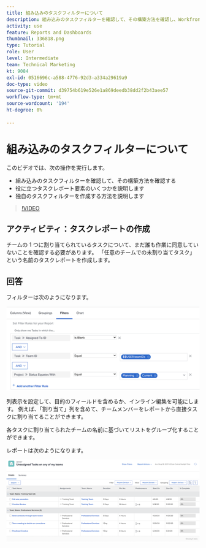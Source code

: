 ```yaml
---
title: 組み込みのタスクフィルターについて
description: 組み込みのタスクフィルターを確認して、その構築方法を確認し、Workfrontで独自のタスクフィルターを作成する方法を説明します。
activity: use
feature: Reports and Dashboards
thumbnail: 336818.png
type: Tutorial
role: User
level: Intermediate
team: Technical Marketing
kt: 9084
exl-id: 0516696c-a588-4776-92d3-a334a29619a9
doc-type: video
source-git-commit: d39754b619e526e1a869deedb38dd2f2b43aee57
workflow-type: tm+mt
source-wordcount: '194'
ht-degree: 0%

---
```


# 組み込みのタスクフィルターについて

このビデオでは、次の操作を実行します。

* 組み込みのタスクフィルターを確認して、その構築方法を確認する
* 役に立つタスクレポート要素のいくつかを説明します
* 独自のタスクフィルターを作成する方法を説明します

>[!VIDEO](https://video.tv.adobe.com/v/336818/?quality=12)

## アクティビティ：タスクレポートの作成

チームの 1 つに割り当てられているタスクについて、まだ誰も作業に同意していないことを確認する必要があります。 「任意のチームでの未割り当てタスク」という名前のタスクレポートを作成します。

## 回答

フィルターは次のようになります。

![タスクフィルターを作成する画面の画像](assets/opening-built-in-task-filters-1.png)

列表示を設定して、目的のフィールドを含めるか、インライン編集を可能にします。 例えば、「割り当て」列を含めて、チームメンバーをレポートから直接タスクに割り当てることができます。

各タスクに割り当てられたチームの名前に基づいてリストをグループ化することができます。

レポートは次のようになります。

![タスクレポートの画像](assets/opening-built-in-task-filters-2.png)
